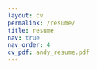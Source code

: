 ```yaml
---
layout: cv
permalink: /resume/
title: resume
nav: true
nav_order: 4
cv_pdf: andy_resume.pdf
---
```

